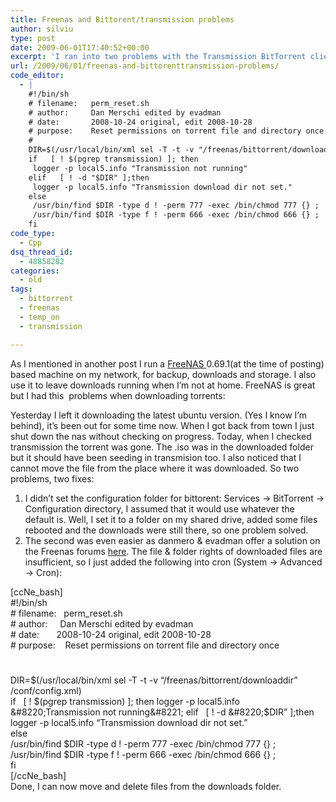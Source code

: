 ```yaml
---
title: Freenas and Bittorent/transmission problems
author: silviu
type: post
date: 2009-06-01T17:40:52+00:00
excerpt: 'I ran into two problems with the Transmission BitTorrent client built into FreeNAS 0.69.1 and here you can find the solutions, both for the wrong file &amp; folder permissions and the downloads missing / forgotten between reboots.'
url: /2009/06/01/freenas-and-bittorenttransmission-problems/
code_editor:
  - |
    #!/bin/sh
    # filename:   perm_reset.sh
    # author:     Dan Merschi edited by evadman
    # date:       2008-10-24 original, edit 2008-10-28
    # purpose:    Reset permissions on torrent file and directory once
    #
    DIR=$(/usr/local/bin/xml sel -T -t -v "/freenas/bittorrent/downloaddir" /conf/config.xml)
    if   [ ! $(pgrep transmission) ]; then
     logger -p local5.info "Transmission not running"
    elif   [ ! -d "$DIR" ];then
     logger -p local5.info "Transmission download dir not set."
    else
     /usr/bin/find $DIR -type d ! -perm 777 -exec /bin/chmod 777 {} ;
     /usr/bin/find $DIR -type f ! -perm 666 -exec /bin/chmod 666 {} ;
    fi
code_type:
  - Cpp
dsq_thread_id:
  - 48858282
categories:
  - old
tags:
  - bittorrent
  - freenas
  - temp_on
  - transmission

---
```

As I mentioned in another post I run a <a href="http://www.freenas.org/" target="_blank" rel="noopener">FreeNAS </a>0.69.1(at the time of posting) based machine on my network, for backup, downloads and storage. I also use it to leave downloads running when I&#8217;m not at home. FreeNAS is great but I had this  problems when downloading torrents:

Yesterday I left it downloading the latest ubuntu version. (Yes I know I&#8217;m behind), it&#8217;s been out for some time now. When I got back from town I just shut down the nas without checking on progress. Today, when I checked transmission the torrent was gone. The .iso was in the downloaded folder but it should have been seeding in transmision too. I also noticed that I cannot move the file from the place where it was downloaded. So two problems, two fixes:

  1. I didn&#8217;t set the configuration folder for bittorent: Services -> BitTorrent -> Configuration directory, I assumed that it would use whatever the default is. Well, I set it to a folder on my shared drive, added some files rebooted and the downloads were still there, so one problem solved.
  2. The second was even easier as danmero & evadman offer a solution on the Freenas forums <a href="http://apps.sourceforge.net/phpbb/freenas/viewtopic.php?f=12&t=18" target="_blank" rel="noopener">here</a>. The file & folder rights of downloaded files are insufficient, so I just added the following into cron (System -> Advanced -> Cron):

[ccNe_bash]  
#!/bin/sh  
\# filename:   perm_reset.sh  
\# author:     Dan Merschi edited by evadman  
\# date:       2008-10-24 original, edit 2008-10-28  
\# purpose:    Reset permissions on torrent file and directory once  
#  
DIR=$(/usr/local/bin/xml sel -T -t -v &#8220;/freenas/bittorrent/downloaddir&#8221; /conf/config.xml)  
if   [ ! $(pgrep transmission) ]; then  
logger -p local5.info &#8220;Transmission not running&#8221;  
elif   [ ! -d &#8220;$DIR&#8221; ];then  
logger -p local5.info &#8220;Transmission download dir not set.&#8221;  
else  
/usr/bin/find $DIR -type d ! -perm 777 -exec /bin/chmod 777 {} ;  
/usr/bin/find $DIR -type f ! -perm 666 -exec /bin/chmod 666 {} ;  
fi  
[/ccNe_bash]  
Done, I can now move and delete files from the downloads folder.